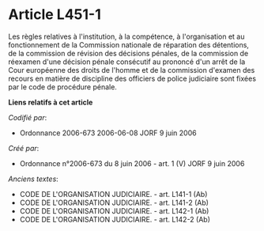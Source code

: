 # Article L451-1

Les règles relatives à l'institution, à la compétence, à l'organisation et au fonctionnement de la Commission nationale de
réparation des détentions, de la commission de révision des décisions pénales, de la commission de réexamen d'une décision
pénale consécutif au prononcé d'un arrêt de la Cour européenne des droits de l'homme et de la commission d'examen des recours
en matière de discipline des officiers de police judiciaire sont fixées par le code de procédure pénale.

**Liens relatifs à cet article**

_Codifié par_:

  - Ordonnance 2006-673 2006-06-08 JORF 9 juin 2006

_Créé par_:

  - Ordonnance n°2006-673 du 8 juin 2006 - art. 1 (V) JORF 9 juin 2006

_Anciens textes_:

  - CODE DE L'ORGANISATION JUDICIAIRE. - art. L141-1 (Ab)
  - CODE DE L'ORGANISATION JUDICIAIRE. - art. L141-2 (Ab)
  - CODE DE L'ORGANISATION JUDICIAIRE. - art. L142-1 (Ab)
  - CODE DE L'ORGANISATION JUDICIAIRE. - art. L142-2 (Ab)
